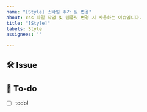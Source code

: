 ```yaml
---
name: "[Style] 스타일 추가 및 변경"
about: css 파일 작업 및 템플릿 변경 시 사용하는 이슈입니다.
title: "[Style]"
labels: Style
assignees: ''

---
```


## 🛠 Issue

<!-- 이슈에 대해 설명해주세요 -->

## 📝 To-do

<!-- 진행할 작업에 대해 적어주세요 -->

- [ ] todo!
